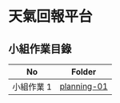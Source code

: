 # 天氣回報平台

## 小組作業目錄

| No     | Folder                                    |
| ------ | ----------------------------------------- |
| 小組作業 1 | [planning-01](docs/planning/planning-01/) |


